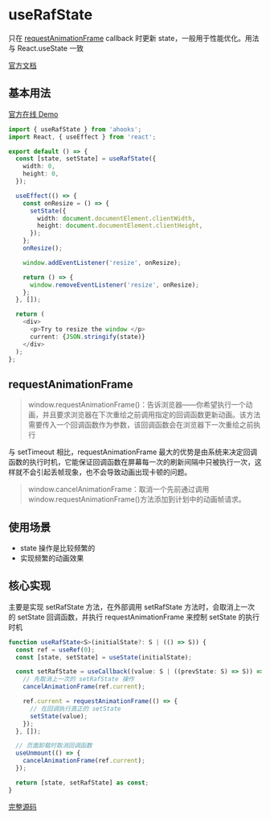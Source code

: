 # useRafState

只在 [requestAnimationFrame](https://developer.mozilla.org/en-US/docs/Web/API/window/requestAnimationFrame) callback 时更新 state，一般用于性能优化。用法与 React.useState 一致

[官方文档](https://ahooks.js.org/zh-CN/hooks/use-raf-state)

## 基本用法

[官方在线 Demo](https://ahooks.js.org/zh-CN/hooks/use-raf-state)

```ts
import { useRafState } from 'ahooks';
import React, { useEffect } from 'react';

export default () => {
  const [state, setState] = useRafState({
    width: 0,
    height: 0,
  });

  useEffect(() => {
    const onResize = () => {
      setState({
        width: document.documentElement.clientWidth,
        height: document.documentElement.clientHeight,
      });
    };
    onResize();

    window.addEventListener('resize', onResize);

    return () => {
      window.removeEventListener('resize', onResize);
    };
  }, []);

  return (
    <div>
      <p>Try to resize the window </p>
      current: {JSON.stringify(state)}
    </div>
  );
};
```

## requestAnimationFrame

> window.requestAnimationFrame()：告诉浏览器——你希望执行一个动画，并且要求浏览器在下次重绘之前调用指定的回调函数更新动画。该方法需要传入一个回调函数作为参数，该回调函数会在浏览器下一次重绘之前执行

与 setTimeout 相比，requestAnimationFrame 最大的优势是由系统来决定回调函数的执行时机，它能保证回调函数在屏幕每一次的刷新间隔中只被执行一次，这样就不会引起丢帧现象，也不会导致动画出现卡顿的问题。

> window.cancelAnimationFrame：取消一个先前通过调用 window.requestAnimationFrame()方法添加到计划中的动画帧请求。

## 使用场景

- state 操作是比较频繁的
- 实现频繁的动画效果

## 核心实现

主要是实现 setRafState 方法，在外部调用 setRafState 方法时，会取消上一次的 setState 回调函数，并执行 requestAnimationFrame 来控制 setState 的执行时机

```ts
function useRafState<S>(initialState?: S | (() => S)) {
  const ref = useRef(0);
  const [state, setState] = useState(initialState);

  const setRafState = useCallback((value: S | ((prevState: S) => S)) => {
    // 先取消上一次的 setRafState 操作
    cancelAnimationFrame(ref.current);

    ref.current = requestAnimationFrame(() => {
      // 在回调执行真正的 setState
      setState(value);
    });
  }, []);

  // 页面卸载时取消回调函数
  useUnmount(() => {
    cancelAnimationFrame(ref.current);
  });

  return [state, setRafState] as const;
}
```

[完整源码](https://github.com/alibaba/hooks/blob/v3.7.4/packages/hooks/src/useRafState/index.ts)
